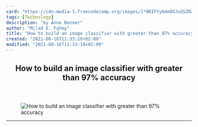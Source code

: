 ```yaml
---
card: "https://cdn-media-1.freecodecamp.org/images/1*NRIFYyKmm8XJvQSZNZbaxQ.png"
tags: [Technology]
description: "by Anne Bonner"
author: "Milad E. Fahmy"
title: "How to build an image classifier with greater than 97% accuracy"
created: "2021-08-16T11:33:10+02:00"
modified: "2021-08-16T11:33:10+02:00"
---
```

<div class="site-wrapper">
<main id="site-main" class="site-main outer">
<div class="inner">
<article class="post-full post tag-technology tag-artificial-intelligence tag-machine-learning tag-deep-learning tag-tech ">
<header class="post-full-header">
<h1 class="post-full-title">How to build an image classifier with greater than 97% accuracy</h1>
</header>
<figure class="post-full-image">
<picture>
<source media="(max-width: 700px)" sizes="1px" srcset="data:image/gif;base64,R0lGODlhAQABAIAAAAAAAP///yH5BAEAAAAALAAAAAABAAEAAAIBRAA7 1w">
<source media="(min-width: 701px)" sizes="(max-width: 800px) 400px,
(max-width: 1170px) 700px,
1400px" srcset="https://cdn-media-1.freecodecamp.org/images/1*NRIFYyKmm8XJvQSZNZbaxQ.png 300w,
https://cdn-media-1.freecodecamp.org/images/1*NRIFYyKmm8XJvQSZNZbaxQ.png 600w,
https://cdn-media-1.freecodecamp.org/images/1*NRIFYyKmm8XJvQSZNZbaxQ.png 1000w,
https://cdn-media-1.freecodecamp.org/images/1*NRIFYyKmm8XJvQSZNZbaxQ.png 2000w">
<img onerror="this.style.display='none'" src="https://cdn-media-1.freecodecamp.org/images/1*NRIFYyKmm8XJvQSZNZbaxQ.png" alt="How to build an image classifier with greater than 97% accuracy">
</picture>
</figure>
<section class="post-full-content">
<div class="post-content medium-migrated-article">
</div>
<hr>
</section>
</article>
</div>
</main>
</div>
<!-- Google Tag Manager (noscript) -->
<!-- End Google Tag Manager (noscript) -->
